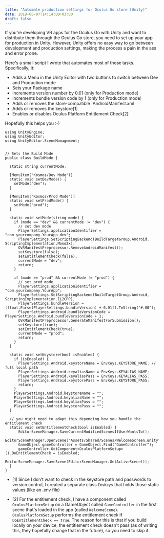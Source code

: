 ```yaml
---
title: "Automate production settings for Oculus Go store (Unity)"
date: 2019-06-07T14:14:00+03:00
draft: false
---
```


If you're developing VR apps for the Oculus Go with Unity and want to distribute them through the Oculus Go store, you need to set up your app for production in Unity. However, Unity offers no easy way to go between development and production settings, making the process a pain in the ass and error prone.

Here's a small script I wrote that automates most of those tasks. Specifically, it:

* Adds a Menu in the Unity Editor with two buttons to switch between Dev and Production mode
* Sets your Package name
* Increments version number by 0.01 (only for Production mode)
* Increments bundle version code by 1 (only for Production mode)
* Adds or removes the store-compatible `AndroidManifest.xml
* Adds or removes the keystore[1]
* Enables or disables Oculus Platform Entitlement Check[2]


Hopefully this helps you :-)


```
using UnityEngine;
using UnityEditor;
using UnityEditor.SceneManagement;


// Sets the Build Mode
public class BuildMode {

  static string currentMode;

  [MenuItem("Kosmos/Dev Mode")]
  static void setDevMode() {
    setMode("dev");
  }

  [MenuItem("Kosmos/Prod Mode")]
  static void setProdMode() {
    setMode("prod");
  }

  static void setMode(string mode) {
    if (mode == "dev" && currentMode != "dev") {
      // set dev mode
      PlayerSettings.applicationIdentifier = "com.yourcompany.YourApp_dev";
      PlayerSettings.SetScriptingBackend(BuildTargetGroup.Android, ScriptingImplementation.Mono2x);
      OVRManifestPreprocessor.RemoveAndroidManifest();
      setKeystore(false);
      setEntitlementCheck(false);
      currentMode = "dev";
      return;
    }

    if (mode == "prod" && currentMode != "prod") {
      // set prod mode
      PlayerSettings.applicationIdentifier = "com.yourcompany.YourApp";
      PlayerSettings.SetScriptingBackend(BuildTargetGroup.Android, ScriptingImplementation.IL2CPP);
      PlayerSettings.bundleVersion = (float.Parse(PlayerSettings.bundleVersion) + 0.01f).ToString("#.00");
      PlayerSettings.Android.bundleVersionCode = PlayerSettings.Android.bundleVersionCode + 1;
      OVRManifestPreprocessor.GenerateManifestForSubmission();
      setKeystore(true);
      setEntitlementCheck(true);
      currentMode = "prod";
      return;
    }
  }

  static void setKeystore(bool isEnabled) {
    if (isEnabled) {
      PlayerSettings.Android.keystoreName = EnvKeys.KEYSTORE_NAME; // full local path
      PlayerSettings.Android.keyaliasName = EnvKeys.KEYALIAS_NAME;
      PlayerSettings.Android.keyaliasPass = EnvKeys.KEYALIAS_PASS;
      PlayerSettings.Android.keystorePass = EnvKeys.KEYSTORE_PASS;
      return;
    }
    PlayerSettings.Android.keystoreName = "";
    PlayerSettings.Android.keyaliasName = "";
    PlayerSettings.Android.keyaliasPass = "";
    PlayerSettings.Android.keystorePass = "";
  }

  // you might need to adapt this depending how you handle the entitlement check
  static void setEntitlementCheck(bool isEnabled) {
      EditorSceneManager.SaveCurrentModifiedScenesIfUserWantsTo();
      EditorSceneManager.OpenScene("Assets/Shared/Scenes/WelcomeScreen.unity");
      GameObject gameController = GameObject.Find("GameController");
      gameController.GetComponent<OculusPlatformSetup>().DoEntitlementCheck = isEnabled;
      EditorSceneManager.SaveScene(EditorSceneManager.GetActiveScene());
  }
}
```

* [1] Since I don't want to check in the keystore path and passwords to version control, I created a separate class `EnvKeys` that holds those static values (like an .env file)

* [2] For the entitlement check, I have a component called `OculusPlatformSetup` on a GameObject called `GameController` in the first scene that's loaded in the app (called `WelcomeScene`). `OculusPlatformSetup` performs the entitlement check if `DoEntitlementCheck == true`. The reason for this is that if you build locally on your device, the entitlement check doesn't pass (as of writing this, they hopefully change that in the future), so you need to skip it.
